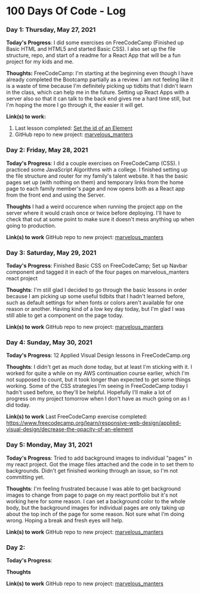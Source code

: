 # 100 Days Of Code - Log

### Day 1:  Thursday, May 27, 2021 

**Today's Progress**: I did some exercises on FreeCodeCamp (Finished up Basic HTML and HTML5 and started Basic CSS).  I also set up the file structure, repo, and start of a readme for a React App that will be a fun project for my kids and me.

**Thoughts:** FreeCodeCamp: I'm starting at the beginning even though I have already completed the Bootcamp partially as a review.  I am not feeling like it is a waste of time because I'm definitely picking up tidbits that I didn't learn in the class, which can help me in the future.  Setting up React Apps with a server also so that it can talk to the back end gives me a hard time still, but I'm hoping the more I go through it, the easier it will get.

**Link(s) to work:** 
1. Last lesson completed: [Set the id of an Element](https://www.freecodecamp.org/learn/responsive-web-design/basic-css/set-the-id-of-an-element)
2. GitHub repo to new project: [marvelous_manters](https://github.com/smanter82/marvelous_manters)




### Day 2: Friday, May 28, 2021

**Today's Progress**: I did a couple exercises on FreeCodeCamp (CSS).  I practiced some JavaScript Algorithms with a college.  I finished setting up the file structure and router for my family's talent website.  It has the basic pages set up (with nothing on them) and temporary links from the home page to each family member's page and now opens both as a React app from the front end and using the Server.

**Thoughts** I had a weird occurence when running the project app on the server where it would crash once or twice before deploying.  I'll have to check that out at some point to make sure it doesn't mess anything up when going to production. 

**Link(s) to work**
GitHub repo to new project: [marvelous_manters](https://github.com/smanter82/marvelous_manters)

### Day 3: Saturday, May 29, 2021

**Today's Progress**: Finished Basic CSS on FreeCodeCamp; Set up Navbar component and tagged it in each of the four pages on marvelous_manters react project

**Thoughts**: I'm still glad I decided to go through the basic lessons in order because I am picking up some useful tidbits that I hadn't learned before, such as default settings for when fonts or colors aren't available for one reason or another.  Having kind of a low key day today, but I'm glad I was still able to get a component on the page today.

**Link(s) to work**
GitHub repo to new project: [marvelous_manters](https://github.com/smanter82/marvelous_manters)

### Day 4: Sunday, May 30, 2021

**Today's Progress**: 12 Applied Visual Design lessons in FreeCodeCamp.org

**Thoughts**: I didn't get as much done today, but at least I'm sticking with it.  I worked for quite a while on my AWS continuation course earlier, which I'm not supposed to count, but it took longer than expected to get some things working. Some of the CSS strategies I'm seeing in FreeCodeCamp today I hadn't used before, so they'll be helpful. Hopefully I'll make a lot of progress on my project tomorrow when I don't have as much going on as I did today.

**Link(s) to work**
Last FreeCodeCamp exercise completed: https://www.freecodecamp.org/learn/responsive-web-design/applied-visual-design/decrease-the-opacity-of-an-element

### Day 5: Monday, May 31, 2021

**Today's Progress**: Tried to add background images to individual "pages" in my react project.  Got the image files attached and the code in to set them to backgrounds. Didn't get finished working through an issue, so I'm not committing yet.

**Thoughts**: I'm feeling frustrated because I was able to get background images to change from page to page on my react portfolio but it's not working here for some reason.  I can set a background color to the whole body, but the background images for individual pages are only taking up about the top inch of the page for some reason.  Not sure what I'm doing wrong.  Hoping a break and fresh eyes will help.

**Link(s) to work**
GitHub repo to new project: [marvelous_manters](https://github.com/smanter82/marvelous_manters)

### Day 2: 

**Today's Progress**: 

**Thoughts** 

**Link(s) to work**
GitHub repo to new project: [marvelous_manters](https://github.com/smanter82/marvelous_manters)
